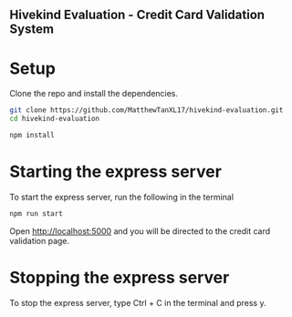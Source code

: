## Hivekind Evaluation - Credit Card Validation System

# Setup

Clone the repo and install the dependencies.

```bash
git clone https://github.com/MatthewTanXL17/hivekind-evaluation.git
cd hivekind-evaluation
```

```bash
npm install
```

# Starting the express server

To start the express server, run the following in the terminal

```bash
npm run start
```

Open [http://localhost:5000](http://localhost:5000) and you will be directed to the credit card validation page.

# Stopping the express server

To stop the express server, type Ctrl + C in the terminal and press y.